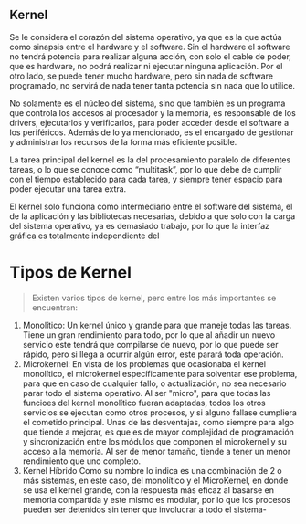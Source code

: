 ## Kernel
 Se le considera el corazón del sistema operativo, ya que es la que actúa como sinapsis entre el hardware y el software. Sin el hardware el software no tendrá potencia para realizar alguna acción, con solo el cable de poder, que es hardware, no podrá realizar ni ejecutar ninguna aplicación. Por el otro lado, se puede tener mucho hardware, pero sin nada de software programado, no servirá de nada tener tanta potencia sin nada que lo utilice.
 
 No solamente es el núcleo del sistema, sino que también es un programa que controla los accesos al procesador y la memoria, es responsable de los drivers, ejecutarlos y verificarlos, para poder acceder desde el software a los periféricos. Además de lo ya mencionado, es el encargado de gestionar y administrar los recursos de la forma más eficiente posible.
 
 La tarea principal del kernel es la del procesamiento paralelo de diferentes tareas, o lo que se conoce como “multitask”, por lo que debe de cumplir con el tiempo establecido para cada tarea, y siempre tener espacio para poder ejecutar una tarea extra.
 
 El kernel solo funciona como intermediario entre el software del sistema, el de la aplicación y las bibliotecas necesarias, debido a que solo con la carga del sistema operativo, ya es demasiado trabajo, por lo que la interfaz gráfica es totalmente independiente del 
 
 # Tipos de Kernel
 
 > Existen varios tipos de kernel, pero entre los más importantes se encuentran:
 1. Monolítico:
 Un kernel único y grande para que maneje todas las tareas. Tiene un gran rendimiento para todo, por lo que al añadir un nuevo servicio este tendrá que compilarse de nuevo, por lo que puede ser rápido, pero si llega a ocurrir algún error, este parará toda operación.
 2. Microkernel:
 En vista de los problemas que ocasionaba el kernel monolítico, el microkernel específicamente para solventar ese problema, para que en caso de cualquier fallo, o actualización, no sea necesario parar todo el sistema operativo.
 Al ser "micro", para que todas las funcioes del kernel monolítico fueran adaptadas, todos los otros servicios se ejecutan como otros procesos, y si alguno fallase cumpliera el cometido principal.
 Unas de las desventajas, como siempre para algo que tiende a mejorar, es que es de mayor complejidad de programación y sincronización entre los módulos que componen el microkernel y su acceso a la memoria. Al ser de menor tamaño, tiende a tener un menor rendimiento que uno completo.
 3. Kernel Híbrido
 Como su nombre lo indica es una combinación de 2 o más sistemas, en este caso, del monolítico y el MicroKernel, en donde se usa el kernel grande, con la respuesta más eficaz al basarse en memoria compartida y este mismo es modular, por lo que los procesos pueden ser detenidos sin tener que involucrar a todo el sistema-
